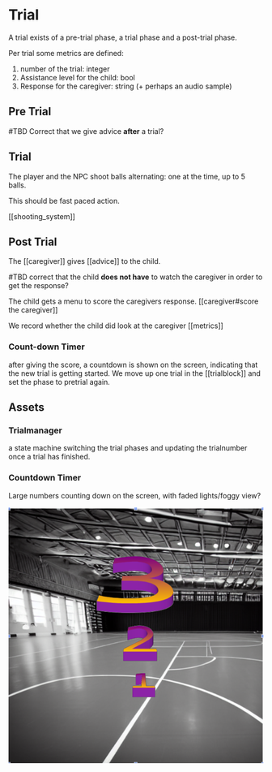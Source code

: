 # Trial

A trial exists of a pre-trial phase, a trial phase and a post-trial phase.

Per trial some metrics are defined:

1. number of the trial: integer
2. Assistance level for the child: bool
3. Response for the caregiver: string (+ perhaps an audio sample)

## Pre Trial

#TBD Correct that we give advice **after** a trial?

## Trial

The player and the NPC shoot balls alternating: one at the time, up to 5 balls. 

This should be fast paced action.

[[shooting_system]]

## Post Trial

The [[caregiver]] gives [[advice]] to the child. 

#TBD correct that the child **does not have** to watch the caregiver in order to get the response?

The child gets a menu to score the caregivers response. [[caregiver#score the caregiver]]

We record whether the child did look at the caregiver [[metrics]]

### Count-down Timer

after giving the score, a countdown is shown on the screen, indicating that the new trial is getting started. We move up one trial in the [[trialblock]] and set the phase to pretrial again.

## Assets

### Trialmanager

a state machine switching the trial phases and updating the trialnumber once a trial has finished.

### Countdown Timer

Large numbers counting down on the screen, with faded lights/foggy view?

![countdown_timer](./imgs/countdown_timer.png)
